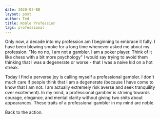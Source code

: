 ```yaml
---
date: 2020-07-08
layout: post
author: Ted
title: Noble Profession
tags: professional
---
```

Only now, a decade into my profession am I beginning to embrace it fully. I have been blowing smoke for a long time whenever asked me about my profession. "No no no, I am not a gambler. I am a poker player. Think of it like chess with a bit more psychology" I would say trying to avoid them thinking that I was a degenerate or worse - that I was a naive kid on a hot streak.

Today I find a perverse joy is calling myself a professional gambler. I don't much care if people think that I am a degenerate (because I have come to know that I am not. I am actually extremely risk averse and seek tranquility over excitement). In my mind, a professional gambler is striving towards courage, elegance, and mental clarity without giving two shits about appearances. These traits of a professional gambler in my mind are noble.

Back to the action.
